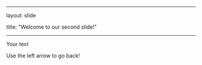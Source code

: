 

---
	
layout: slide
	
title: "Welcome to our second slide!"
	
---
	
Your text

Use the left arrow to go back!
